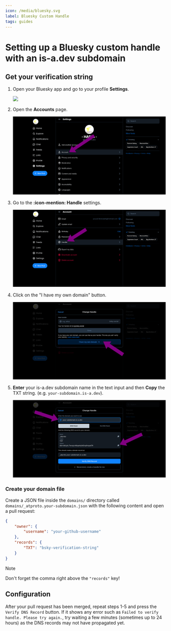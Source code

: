 ```yaml
---
icon: /media/bluesky.svg
label: Bluesky Custom Handle
tags: guides
---
```


# Setting up a Bluesky custom handle with an is-a.dev subdomain

## Get your verification string

1. Open your Bluesky app and go to your profile **Settings**.

   ![](../media/discord/step_1.png)

2. Open the **Accounts** page.

   ![](../media/bsky/step_2.png)

3. Go to the **:icon-mention: Handle** settings.

   ![](../media/bsky/step_3.png)

4. Click on the "I have my own domain" button.

   ![](../media/bsky/step_4.png)

5. **Enter** your is-a.dev subdomain name in the text input and then **Copy** the TXT string. (e.g. `your-subdomain.is-a.dev`).

   ![](../media/bsky/step_5.png)


### Create your domain file

Create a JSON file inside the `domains/` directory called `domains/_atproto.your-subdomain.json` with the following content and open a pull request:

```json
{
    "owner": {
        "username": "your-github-username"
    },
    "records": {
        "TXT": "bsky-verification-string"
    }
}
```

> [!NOTE]
> Don't forget the comma right above the `"records"` key!

## Configuration

After your pull request has been merged, repeat steps 1-5 and press the `Verify DNS Record` button.
If it shows any error such as `Failed to verify handle. Please try again.`, try waiting a few minutes (sometimes up to 24 hours) as the DNS records may not have propagated yet.
